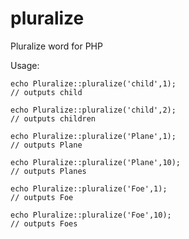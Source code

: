 pluralize
=========

Pluralize word for PHP

Usage:

    echo Pluralize::pluralize('child',1);
    // outputs child

    echo Pluralize::pluralize('child',2);
    // outputs children
    
    echo Pluralize::pluralize('Plane',1);
    // outputs Plane
    
    echo Pluralize::pluralize('Plane',10);
    // outputs Planes
    
    echo Pluralize::pluralize('Foe',1);
    // outputs Foe
    
    echo Pluralize::pluralize('Foe',10);
    // outputs Foes
    

